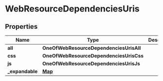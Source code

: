 # WebResourceDependenciesUris

## Properties
Name | Type | Description | Notes
------------ | ------------- | ------------- | -------------
**all** | **OneOfWebResourceDependenciesUrisAll** |  |  [optional]
**css** | **OneOfWebResourceDependenciesUrisCss** |  |  [optional]
**js** | **OneOfWebResourceDependenciesUrisJs** |  |  [optional]
**_expandable** | [**Map**](Map.md) |  |  [optional]
